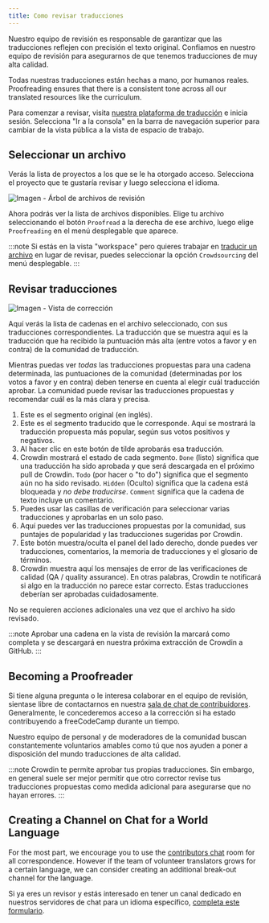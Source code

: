 ```yaml
---
title: Como revisar traducciones
---
```


Nuestro equipo de revisión es responsable de garantizar que las traducciones reflejen con precisión el texto original. Confiamos en nuestro equipo de revisión para asegurarnos de que tenemos traducciones de muy alta calidad.

Todas nuestras traducciones están hechas a mano, por humanos reales. Proofreading ensures that there is a consistent tone across all our translated resources like the curriculum.

Para comenzar a revisar, visita [nuestra plataforma de traducción](https://translate.freecodecamp.org) e inicia sesión. Selecciona "Ir a la consola" en la barra de navegación superior para cambiar de la vista pública a la vista de espacio de trabajo.

## Seleccionar un archivo

Verás la lista de proyectos a los que se le ha otorgado acceso. Selecciona el proyecto que te gustaría revisar y luego selecciona el idioma.

![Imagen - Árbol de archivos de revisión](https://contribute.freecodecamp.org/images/crowdin/proof-file-tree.png)

Ahora podrás ver la lista de archivos disponibles. Elige tu archivo seleccionando el botón `Proofread` a la derecha de ese archivo, luego elige `Proofreading` en el menú desplegable que aparece.

:::note
Si estás en la vista "workspace" pero quieres trabajar en [traducir un archivo](how-to-translate-files) en lugar de revisar, puedes seleccionar la opción `Crowdsourcing` del menú desplegable.
:::

## Revisar traducciones

![
Imagen - Vista de corrección](https://contribute.freecodecamp.org/images/crowdin/proofread.png)

<!--Add proofread/crowdsource button to the image-->

Aquí verás la lista de cadenas en el archivo seleccionado, con sus traducciones correspondientes. La traducción que se muestra aquí es la traducción que ha recibido la puntuación más alta (entre votos a favor y en contra) de la comunidad de traducción.

Mientras puedas ver _todas_ las traducciones propuestas para una cadena determinada, las puntuaciones de la comunidad (determinadas por los votos a favor y en contra) deben tenerse en cuenta al elegir cuál traducción aprobar. La comunidad puede revisar las traducciones propuestas y recomendar cuál es la más clara y precisa.

1. Este es el segmento original (en inglés).
2. Este es el segmento traducido que le corresponde. Aquí se mostrará la traducción propuesta más popular, según sus votos positivos y negativos.
3. Al hacer clic en este botón de tilde aprobarás esa traducción.
4. Crowdin mostrará el estado de cada segmento. `Done` (listo) significa que una traducción ha sido aprobada y que será descargada en el próximo pull de Crowdin. `Todo` (por hacer o "to do") significa que el segmento aún no ha sido revisado. `Hidden` (Oculto) significa que la cadena está bloqueada y _no debe traducirse_. `Comment` significa que la cadena de texto incluye un comentario.
5. Puedes usar las casillas de verificación para seleccionar varias traducciones y aprobarlas en un solo paso.
6. Aquí puedes ver las traducciones propuestas por la comunidad, sus puntajes de popularidad y las traducciones sugeridas por Crowdin.
7. Este botón muestra/oculta el panel del lado derecho, donde puedes ver traducciones, comentarios, la memoria de traducciones y el glosario de términos.
8. Crowdin muestra aquí los mensajes de error de las verificaciones de calidad (QA / quality assurance). En otras palabras, Crowdin te notificará si algo en la traducción no parece estar correcto. Estas traducciones deberían ser aprobadas cuidadosamente.

No se requieren acciones adicionales una vez que el archivo ha sido revisado.

:::note
Aprobar una cadena en la vista de revisión la marcará como completa y se descargará en nuestra próxima extracción de Crowdin a GitHub.
:::

## Becoming a Proofreader

Si tiene alguna pregunta o le interesa colaborar en el equipo de revisión, sientase libre de contactarnos en nuestra [sala de chat de contribuidores](https://discord.gg/PRyKn3Vbay). Generalmente, le concederemos acceso a la corrección si ha estado contribuyendo a freeCodeCamp durante un tiempo.

Nuestro equipo de personal y de moderadores de la comunidad buscan constantemente voluntarios amables como tú que nos ayuden a poner a disposición del mundo traducciones de alta calidad.

:::note
Crowdin te permite aprobar tus propias traducciones. Sin embargo, en general suele ser mejor permitir que otro corrector revise tus traducciones propuestas como medida adicional para asegurarse que no hayan errores.
:::

## Creating a Channel on Chat for a World Language

For the most part, we encourage you to use the [contributors chat](https://discord.gg/PRyKn3Vbay) room for all correspondence. However if the team of volunteer translators grows for a certain language, we can consider creating an additional break-out channel for the language.

Si ya eres un revisor y estás interesado en tener un canal dedicado en nuestros servidores de chat para un idioma específico, [completa este formulario](https://forms.gle/XU5CyutrYCgDYaVZA).

